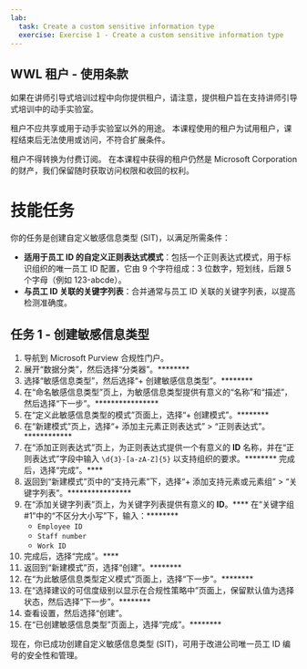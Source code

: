 ```yaml
---
lab:
  task: Create a custom sensitive information type
  exercise: Exercise 1 - Create a custom sensitive information type
---
```


## WWL 租户 - 使用条款

如果在讲师引导式培训过程中向你提供租户，请注意，提供租户旨在支持讲师引导式培训中的动手实验室。

租户不应共享或用于动手实验室以外的用途。 本课程使用的租户为试用租户，课程结束后无法使用或访问，不符合扩展条件。

租户不得转换为付费订阅。 在本课程中获得的租户仍然是 Microsoft Corporation 的财产，我们保留随时获取访问权限和收回的权利。

# 技能任务

你的任务是创建自定义敏感信息类型 (SIT)，以满足所需条件：

- **适用于员工 ID 的自定义正则表达式模式**：包括一个正则表达式模式，用于标识组织的唯一员工 ID 配置，它由 9 个字符组成：3 位数字，短划线，后跟 5 个字母（例如 123-abcde）。
- **与员工 ID 关联的关键字列表**：合并通常与员工 ID 关联的关键字列表，以提高检测准确度。

## 任务 1 - 创建敏感信息类型

1. 导航到 Microsoft Purview 合规性门户。
1. 展开“数据分类”，然后选择“分类器”。********
1. 选择“敏感信息类型”，然后选择“+ 创建敏感信息类型”。********
1. 在“命名敏感信息类型”页上，为敏感信息类型提供有意义的“名称”和“描述”，然后选择“下一步”。****************
1. 在“定义此敏感信息类型的模式”页面上，选择“+ 创建模式”。********
1. 在“新建模式”页上，选择“+ 添加主元素正则表达式” > “正则表达式”。************
1. 在“添加正则表达式”页上，为正则表达式提供一个有意义的 **ID** 名称，并在“正则表达式”字段中输入 `\d{3}-[a-zA-Z]{5}` 以支持组织的要求。******** 完成后，选择“完成”。****
1. 返回到“新建模式”页中的“支持元素”下，选择“+ 添加支持元素或元素组” > “关键字列表”。****************
1. 在“添加关键字列表”页上，为关键字列表提供有意义的 **ID**。**** 在“关键字组 #1”中的“不区分大小写”下，输入：********
   - `Employee ID`
   - `Staff number`
   - `Work ID`
1. 完成后，选择“完成”。****
1. 返回到“新建模式”页，选择“创建”。********
1. 在“为此敏感信息类型定义模式”页面上，选择“下一步”。********
1. 在“选择建议的可信度级别以显示在合规性策略中”页面上，保留默认值为选择状态，然后选择“下一步”。********
1. 查看设置，然后选择“创建”。
1. 在“已创建敏感信息类型”页面上，选择“完成”。********

现在，你已成功创建自定义敏感信息类型 (SIT)，可用于改进公司唯一员工 ID 编号的安全性和管理。
